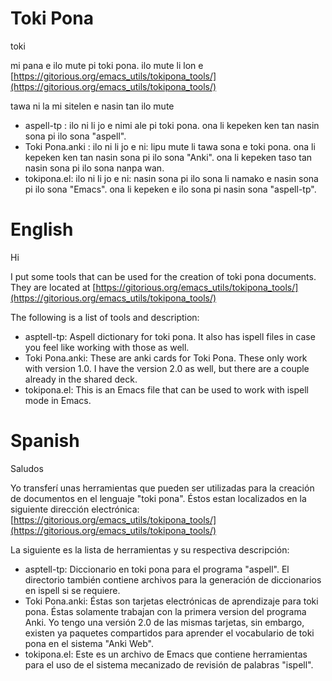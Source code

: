 # Toki Pona

toki

mi pana e ilo mute pi toki pona. ilo mute li lon e
[https://gitorious.org/emacs_utils/tokipona_tools/](https://gitorious.org/emacs_utils/tokipona_tools/)

tawa ni la mi sitelen e nasin tan ilo mute

* aspell-tp : ilo ni li jo e nimi ale pi toki pona. ona li kepeken ken
tan nasin sona pi ilo sona "aspell".
* Toki Pona.anki : ilo ni li jo e ni: lipu mute li tawa sona e toki
pona. ona li kepeken ken tan nasin sona pi ilo sona "Anki". ona li
kepeken taso tan nasin sona pi ilo sona nanpa wan.
* tokipona.el: ilo ni li jo e ni: nasin sona pi ilo sona li namako e
nasin sona pi ilo sona "Emacs". ona li kepeken e ilo sona pi nasin sona
"aspell-tp".

# English

Hi

I put some tools that can be used for the creation of toki pona
documents. They are located at
[https://gitorious.org/emacs_utils/tokipona_tools/](https://gitorious.org/emacs_utils/tokipona_tools/)

The following is a list of tools and description:

* asptell-tp: Aspell dictionary for toki pona. It also has ispell files
in case you feel like working with those as well.
* Toki Pona.anki: These are anki cards for Toki Pona. These only work
with version 1.0. I have the version 2.0 as well, but there are a couple
already in the shared deck.
* tokipona.el: This is an Emacs file that can be used to work with
ispell mode in Emacs.

# Spanish

Saludos

Yo transferí unas herramientas que pueden ser utilizadas para la creación
de documentos en el lenguaje "toki pona". Éstos estan localizados en la
siguiente dirección electrónica:
[https://gitorious.org/emacs_utils/tokipona_tools/](https://gitorious.org/emacs_utils/tokipona_tools/)

La siguiente es la lista de herramientas y su respectiva descripción:

* asptell-tp: Diccionario en toki pona para el programa "aspell". El directorio también
contiene archivos para la generación de diccionarios en ispell si se
requiere. 
* Toki Pona.anki: Éstas son tarjetas electrónicas de aprendizaje para toki
pona. Éstas solamente trabajan con la primera version del programa
Anki. Yo tengo una versión 2.0 de las mismas tarjetas, sin embargo, existen
ya paquetes compartidos para aprender el vocabulario de toki pona en el
sistema "Anki Web". 
* tokipona.el: Este es un archivo de Emacs que contiene herramientas para
el uso de el sistema mecanizado de revisión de palabras "ispell". 



